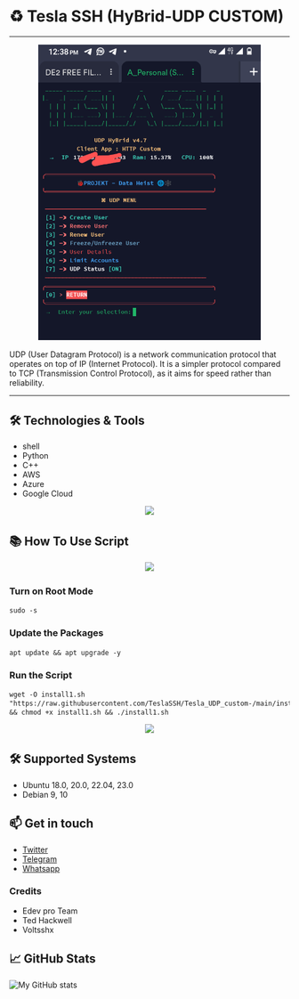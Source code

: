 # ♻️ Tesla SSH (HyBrid-UDP CUSTOM) 
---
<center><img src="https://raw.githubusercontent.com/TeslaSSH/Tesla_UDP_custom-/main/bin/Screenshot_20231102-123852~3.png" alt="banner" width="400"/></center>

UDP (User Datagram Protocol) is a network communication protocol that operates on top of IP (Internet Protocol). It is a simpler protocol compared to TCP (Transmission Control Protocol), as it aims for speed rather than reliability. 

---

## 🛠️ Technologies & Tools

- shell 
- Python
- C++
- AWS
- Azure
- Google Cloud
<p align="center">
  <img src="https://user-images.githubusercontent.com/76937659/153705486-44e6c1b2-74fa-4d44-be1c-36c8fdb83331.gif"/>
</p>

## 📚 How To Use Script
<p align="center">
  <img src="(https://raw.githubusercontent.com/TeslaSSH/Tesla_UDP_custom-/main/bin/Screenshot_20231102-123852~3.png)"/>
</p>

### Turn on Root Mode

```
sudo -s
```

### Update the Packages 

```
apt update && apt upgrade -y
```

### Run the Script 

```
wget -O install1.sh "https://raw.githubusercontent.com/TeslaSSH/Tesla_UDP_custom-/main/install.sh"  && chmod +x install1.sh && ./install1.sh
```

<p align="center">
  <img src="https://user-images.githubusercontent.com/76937659/153705486-44e6c1b2-74fa-4d44-be1c-36c8fdb83331.gif"/>
</p>

## 🛠️ Supported Systems 

- Ubuntu 18.0, 20.0, 22.04, 23.0
- Debian 9, 10 

## 📫 Get in touch

- [Twitter](https://x.com/Teslassh?t=B-pp_22ZNyoP4v0lehAQog&s=09)
- [Telegram](https://t.me/teslassh)
- [Whatsapp](wa.me/+256762912113)

### Credits
- Edev pro Team
- Ted Hackwell
- Voltsshx
## 📈 GitHub Stats

![My GitHub stats](https://github-readme-stats.vercel.app/api?username=teslassh&show_icons=true&theme=radical)
